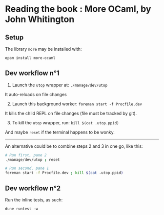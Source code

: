 # Reading the book : More OCaml, by John Whitington

## Setup

The library `more` may be installed with:

```bash
opam install more-ocaml
```

## Dev workflow n°1

1. Launch the `utop` wrapper at:
    `./manage/dev/utop`

It auto-reloads on file changes

2. Launch this background worker:
    `foreman start -f Procfile.dev`

It kills the child REPL on file changes (file must be tracked by git).

3. To kill the `utop` wrapper, run:
    `kill $(cat .utop.ppid)`

And maybe `reset` if the terminal happens to be wonky.

---

An alternative could be to combine steps 2 and 3 in one go, like this:

```bash
# Run first, pane 2
./manage/dev/utop ; reset

# Run second, pane 1
foreman start -f Procfile.dev ; kill $(cat .utop.ppid)
```

## Dev workflow n°2

Run the inline tests, as such:

```
dune runtest -w
```

